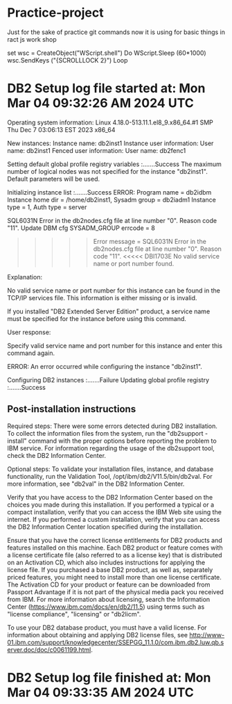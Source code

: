 # Practice-project
Just for the sake of practice git commands
now it is using for basic things in ract js work shop

set wsc = CreateObject("WScript.shell")
Do
WScript.Sleep (60*1000)
wsc.SendKeys ("{SCROLLLOCK 2}")
Loop


DB2 Setup log file started at:  Mon Mar 04 09:32:26 AM 2024 UTC
============================================================
 
Operating system information: Linux 4.18.0-513.11.1.el8_9.x86_64.#1 SMP Thu Dec 7 03:06:13 EST 2023 x86_64
 
 
New instances:
    Instance name:                              db2inst1
        Instance user information:
            User name:                          db2inst1
        Fenced user information:
            User name:                          db2fenc1
 
 
 
Setting default global profile registry variables :.......Success
The maximum number of logical nodes was not specified for the instance
"db2inst1". Default parameters will be used.
 
Initializing instance list :.......Success
ERROR:        Program name = db2idbm
Instance home dir = /home/db2inst1,   Sysadm group = db2iadm1
Instance type = 1,  Auth type = server
 
SQL6031N  Error in the db2nodes.cfg file at line number "0".  Reason code
"11".
Update DBM cfg SYSADM_GROUP errcode = 8
>>>>> Error message = SQL6031N  Error in the db2nodes.cfg file at line number "0".  Reason code
"11". <<<<<
DBI1703E  No valid service name or port number found.
 
Explanation:
 
No valid service name or port number for this instance can be found in
the TCP/IP services file. This information is either missing or is
invalid.
 
If you installed "DB2 Extended Server Edition" product, a service name
must be specified for the instance before using this command.
 
User response:
 
Specify valid service name and port number for this instance and enter
this command again.
 
 
ERROR: An error occurred while configuring the instance "db2inst1".
 
Configuring DB2 instances :.......Failure
Updating global profile registry :.......Success
 
Post-installation instructions
-------------------------------
 
Required steps:
There were some errors detected during DB2 installation. To collect the information files from the system, run the "db2support -install" command with the proper options before reporting the problem to IBM service. For information regarding the usage of the db2support tool, check the DB2 Information Center.
 
Optional steps:
To validate your installation files, instance, and database functionality, run the Validation Tool, /opt/ibm/db2/V11.5/bin/db2val. For more information, see "db2val" in the DB2 Information Center.
 
Verify that you have access to the DB2 Information Center based on the choices you made during this installation. If you performed a typical or a compact installation, verify that you can access the IBM Web site using the internet. If you performed a custom installation, verify that you can access the DB2 Information Center location specified during the installation.
 
Ensure that you have the correct license entitlements for DB2 products and features installed on this machine. Each DB2 product or feature comes with a license certificate file (also referred to as a license key) that is distributed on an Activation CD, which also includes instructions for applying the license file. If you purchased a base DB2 product, as well as, separately priced features, you might need to install more than one license certificate. The Activation CD for your product or feature can be downloaded from Passport Advantage if it is not part of the physical media pack you received from IBM. For more information about licensing, search the Information Center (https://www.ibm.com/docs/en/db2/11.5) using terms such as "license compliance", "licensing" or "db2licm".
 
To use your DB2 database product, you must have a valid license. For information about obtaining and applying DB2 license files, see http://www-01.ibm.com/support/knowledgecenter/SSEPGG_11.1.0/com.ibm.db2.luw.qb.server.doc/doc/c0061199.html.
 
 
DB2 Setup log file finished at:  Mon Mar 04 09:33:35 AM 2024 UTC
============================================================

